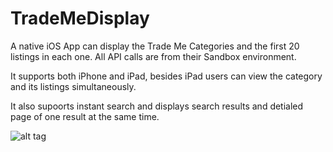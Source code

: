 # TradeMeDisplay

A native iOS App can display the Trade Me Categories and the first 20 listings in each one.
All API calls are from their Sandbox environment.

It supports both iPhone and iPad, besides iPad users can view the category and its listings simultaneously. 

It also supoorts instant search and displays search results and detialed page of one result at the same time.

![alt tag](https://github.com/g-enius/TradeMeDisplay/blob/master/demo.gif)

